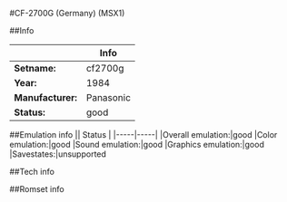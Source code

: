 #CF-2700G (Germany) (MSX1)

##Info

||Info|
|-----|-----|
|**Setname:**|cf2700g
|**Year:**|1984
|**Manufacturer:**|Panasonic
|**Status:**|good

##Emulation info
|| Status |
|-----|-----|
|Overall emulation:|good
|Color emulation:|good
|Sound emulation:|good
|Graphics emulation:|good
|Savestates:|unsupported

##Tech info

##Romset info

<!--- START OF EDITED COMMENT DO NOT TOUCH TEXT ABOVE-->
